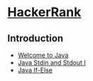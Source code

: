 # [HackerRank](https://www.hackerrank.com/domains/java)

## Introduction
- [Welcome to Java](https://www.hackerrank.com/challenges/welcome-to-java/problem)
- [Java Stdin and Stdout I](https://www.hackerrank.com/challenges/java-stdin-and-stdout-1/problem)
- [Java If-Else](https://www.hackerrank.com/challenges/java-if-else/problem)
